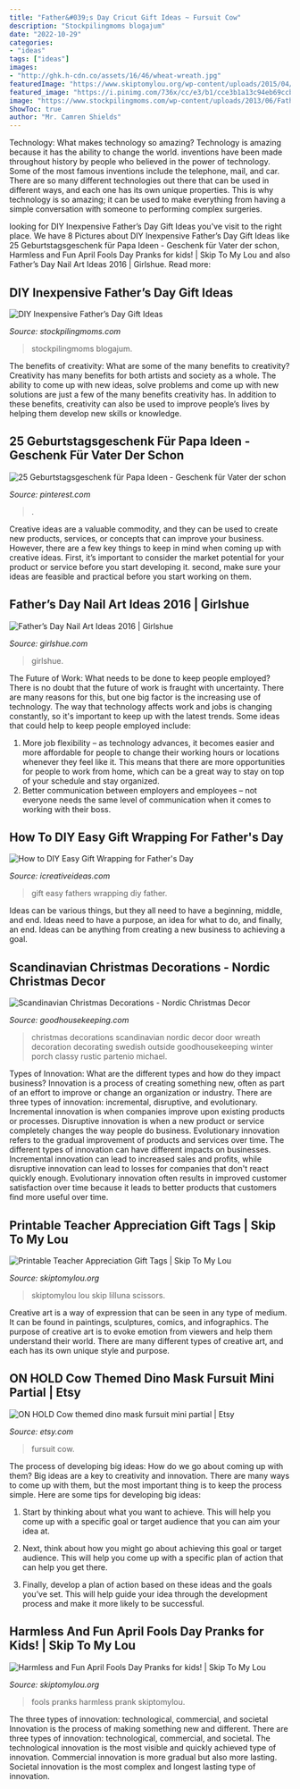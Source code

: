 ```yaml
---
title: "Father&#039;s Day Cricut Gift Ideas ~ Fursuit Cow"
description: "Stockpilingmoms blogajum"
date: "2022-10-29"
categories:
- "ideas"
tags: ["ideas"]
images:
- "http://ghk.h-cdn.co/assets/16/46/wheat-wreath.jpg"
featuredImage: "https://www.skiptomylou.org/wp-content/uploads/2015/04/thanks-for-being-so-sweet-printable-tag-1.jpg"
featured_image: "https://i.pinimg.com/736x/cc/e3/b1/cce3b1a13c94eb69ccb348af9b024472.jpg"
image: "https://www.stockpilingmoms.com/wp-content/uploads/2013/06/Fathers-Day-Gift-2.jpg"
ShowToc: true
author: "Mr. Camren Shields"
---
```



Technology: What makes technology so amazing?
Technology is amazing because it has the ability to change the world. inventions have been made throughout history by people who believed in the power of technology. Some of the most famous inventions include the telephone, mail, and car. There are so many different technologies out there that can be used in different ways, and each one has its own unique properties. This is why technology is so amazing; it can be used to make everything from having a simple conversation with someone to performing complex surgeries.

	

		
looking for DIY Inexpensive Father’s Day Gift Ideas you've visit to the right place. We have 8 Pictures about DIY Inexpensive Father’s Day Gift Ideas like 25 Geburtstagsgeschenk für Papa Ideen - Geschenk für Vater der schon, Harmless and Fun April Fools Day Pranks for kids! | Skip To My Lou and also Father’s Day Nail Art Ideas 2016 | Girlshue. Read more:
		
    
## DIY Inexpensive Father’s Day Gift Ideas

<img loading=lazy src="https://www.stockpilingmoms.com/wp-content/uploads/2013/06/Fathers-Day-Gift-2.jpg" onerror="this.onerror=null;this.src='https://tse2.mm.bing.net/th?id=OIP.T1ZmV3w0ZBOdZR7AHEYOEgHaJ4&amp;pid=15.1';" alt="DIY Inexpensive Father’s Day Gift Ideas">

_Source: stockpilingmoms.com_

>stockpilingmoms blogajum. 

	

The benefits of creativity: What are some of the many benefits to creativity?
Creativity has many benefits for both artists and society as a whole. The ability to come up with new ideas, solve problems and come up with new solutions are just a few of the many benefits creativity has. In addition to these benefits, creativity can also be used to improve people’s lives by helping them develop new skills or knowledge.

    
## 25 Geburtstagsgeschenk Für Papa Ideen - Geschenk Für Vater Der Schon

<img loading=lazy src="https://i.pinimg.com/736x/cc/e3/b1/cce3b1a13c94eb69ccb348af9b024472.jpg" onerror="this.onerror=null;this.src='https://tse1.mm.bing.net/th?id=OIP.4In4-KZw125MXsXUDw0TYwAAAA&amp;pid=15.1';" alt="25 Geburtstagsgeschenk für Papa Ideen - Geschenk für Vater der schon">

_Source: pinterest.com_

>. 

	

Creative ideas are a valuable commodity, and they can be used to create new products, services, or concepts that can improve your business. However, there are a few key things to keep in mind when coming up with creative ideas. First, it’s important to consider the market potential for your product or service before you start developing it. second, make sure your ideas are feasible and practical before you start working on them.

    
## Father’s Day Nail Art Ideas 2016 | Girlshue

<img loading=lazy src="https://www.girlshue.com/wp-content/uploads/2016/07/unnamed-file-6460.jpg" onerror="this.onerror=null;this.src='https://tse3.mm.bing.net/th?id=OIP.YPlIlVB8vcgCPv_uzEGqjgHaMW&amp;pid=15.1';" alt="Father’s Day Nail Art Ideas 2016 | Girlshue">

_Source: girlshue.com_

>girlshue. 

	

The Future of Work: What needs to be done to keep people employed?
There is no doubt that the future of work is fraught with uncertainty. There are many reasons for this, but one big factor is the increasing use of technology. The way that technology affects work and jobs is changing constantly, so it's important to keep up with the latest trends. Some ideas that could help to keep people employed include: 
1) More job flexibility – as technology advances, it becomes easier and more affordable for people to change their working hours or locations whenever they feel like it. This means that there are more opportunities for people to work from home, which can be a great way to stay on top of your schedule and stay organized. 
2) Better communication between employers and employees – not everyone needs the same level of communication when it comes to working with their boss.

    
## How To DIY Easy Gift Wrapping For Father&#039;s Day

<img loading=lazy src="http://www.icreativeideas.com/wp-content/uploads/2014/06/How-to-DIY-Easy-Gift-Wrapping-for-Fathers-Day-9.jpg" onerror="this.onerror=null;this.src='https://tse2.mm.bing.net/th?id=OIP.N-lLyz9kETozu7HOYxqldAHaLH&amp;pid=15.1';" alt="How to DIY Easy Gift Wrapping for Father&#039;s Day">

_Source: icreativeideas.com_

>gift easy fathers wrapping diy father. 

	

Ideas can be various things, but they all need to have a beginning, middle, and end. Ideas need to have a purpose, an idea for what to do, and finally, an end. Ideas can be anything from creating a new business to achieving a goal.

    
## Scandinavian Christmas Decorations - Nordic Christmas Decor

<img loading=lazy src="http://ghk.h-cdn.co/assets/16/46/wheat-wreath.jpg" onerror="this.onerror=null;this.src='https://tse3.mm.bing.net/th?id=OIP.l6LD2K3xmoJNZrFsKjU4fAHaLH&amp;pid=15.1';" alt="Scandinavian Christmas Decorations - Nordic Christmas Decor">

_Source: goodhousekeeping.com_

>christmas decorations scandinavian nordic decor door wreath decoration decorating swedish outside goodhousekeeping winter porch classy rustic partenio michael. 

	

Types of Innovation: What are the different types and how do they impact business?
Innovation is a process of creating something new, often as part of an effort to improve or change an organization or industry. There are three types of innovation: incremental, disruptive, and evolutionary. Incremental innovation is when companies improve upon existing products or processes. Disruptive innovation is when a new product or service completely changes the way people do business. Evolutionary innovation refers to the gradual improvement of products and services over time.
The different types of innovation can have different impacts on businesses. Incremental innovation can lead to increased sales and profits, while disruptive innovation can lead to losses for companies that don't react quickly enough. Evolutionary innovation often results in improved customer satisfaction over time because it leads to better products that customers find more useful over time.

    
## Printable Teacher Appreciation Gift Tags | Skip To My Lou

<img loading=lazy src="https://www.skiptomylou.org/wp-content/uploads/2015/04/thanks-for-being-so-sweet-printable-tag-1.jpg" onerror="this.onerror=null;this.src='https://tse3.mm.bing.net/th?id=OIP.lo2681cfHiUCTZHOru5IgAHaKr&amp;pid=15.1';" alt="Printable Teacher Appreciation Gift Tags | Skip To My Lou">

_Source: skiptomylou.org_

>skiptomylou lou skip lilluna scissors. 

	

Creative art is a way of expression that can be seen in any type of medium. It can be found in paintings, sculptures, comics, and infographics. The purpose of creative art is to evoke emotion from viewers and help them understand their world. There are many different types of creative art, and each has its own unique style and purpose.

    
## ON HOLD Cow Themed Dino Mask Fursuit Mini Partial | Etsy

<img loading=lazy src="https://i.etsystatic.com/21800670/r/il/248008/2695716173/il_1588xN.2695716173_1o8c.jpg" onerror="this.onerror=null;this.src='https://tse2.mm.bing.net/th?id=OIP.pGotgSOAiYRgjwj4_yQyywHaJ3&amp;pid=15.1';" alt="ON HOLD Cow themed dino mask fursuit mini partial | Etsy">

_Source: etsy.com_

>fursuit cow. 

	

The process of developing big ideas: How do we go about coming up with them?
Big ideas are a key to creativity and innovation. There are many ways to come up with them, but the most important thing is to keep the process simple. Here are some tips for developing big ideas:
1. Start by thinking about what you want to achieve. This will help you come up with a specific goal or target audience that you can aim your idea at.

2. Next, think about how you might go about achieving this goal or target audience. This will help you come up with a specific plan of action that can help you get there.

3. Finally, develop a plan of action based on these ideas and the goals you’ve set. This will help guide your idea through the development process and make it more likely to be successful.

    
## Harmless And Fun April Fools Day Pranks for Kids! | Skip To My Lou

<img loading=lazy src="https://www.skiptomylou.org/wp-content/uploads/2014/03/april-fools-for-kids-1.jpg" onerror="this.onerror=null;this.src='https://tse2.mm.bing.net/th?id=OIP.8OjxnwrztxjrcvCyooFV3wHaKl&amp;pid=15.1';" alt="Harmless and Fun April Fools Day Pranks for kids! | Skip To My Lou">

_Source: skiptomylou.org_

>fools pranks harmless prank skiptomylou. 

	

The three types of innovation: technological, commercial, and societal
Innovation is the process of making something new and different. There are three types of innovation: technological, commercial, and societal. The technological innovation is the most visible and quickly achieved type of innovation. Commercial innovation is more gradual but also more lasting. Societal innovation is the most complex and longest lasting type of innovation.

